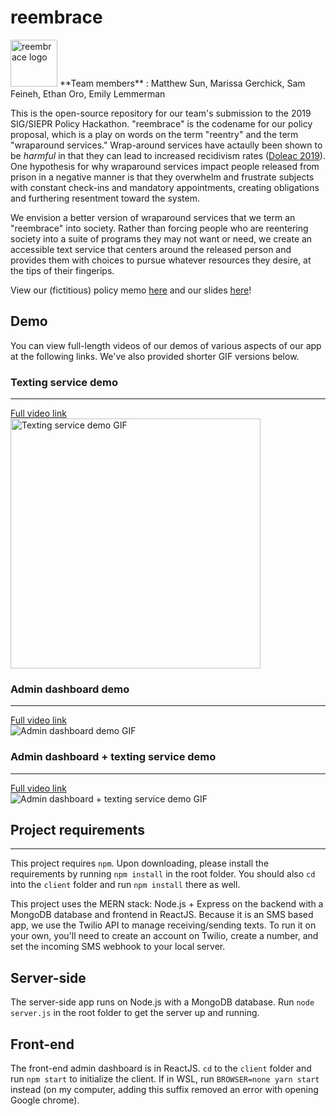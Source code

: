 # reembrace
<img src="https://i.imgur.com/53rdMWW.png" data-canonical-src="https://i.imgur.com/53rdMWW.png" alt="reembrace logo" height="75" width="auto" />
**Team members** : Matthew Sun, Marissa Gerchick, Sam Feineh, Ethan Oro, Emily Lemmerman   

This is the open-source repository for our team's submission to the 2019 SIG/SIEPR Policy Hackathon. "reembrace" is the codename for our policy proposal, which is a play on words on the term "reentry" and the term "wraparound services." Wrap-around services have actaully been shown to be _harmful_ in that they can lead to increased recidivism rates ([Doleac 2019](http://jenniferdoleac.com/wp-content/uploads/2019/01/JPAM_Point_Doleac_preprint.pdf)). One hypothesis for why wraparound services impact people released from prison in a negative manner is that they overwhelm and frustrate subjects with constant check-ins and mandatory appointments, creating obligations and furthering resentment toward the system.

We envision a better version of wraparound services that we term an "reembrace" into society. Rather than forcing people who are reentering society into a suite of programs they may not want or need, we create an accessible text service that centers around the released person and provides them with choices to pursue whatever resources they desire, at the tips of their fingerips.

View our (fictitious) policy memo [here](https://drive.google.com/open?id=1Y0IeEWRwtCkW1DdODLODF7Pjk0lrnpUi) and our slides [here](https://drive.google.com/open?id=1ZunFIBapL15QROHFX0T5AEGIxlU0lNQRenkhj-2rtA0)!

## Demo
You can view full-length videos of our demos of various aspects of our app at the following links. We've also provided shorter GIF versions below.

### Texting service demo
---
[Full video link](https://drive.google.com/open?id=1elOSXvyYF6eW1tkyHIsMqr8El5zjdFGm)  
<img src="https://i.imgur.com/I2waMiy.gif" data-canonical-src="https://i.imgur.com/I2waMiy.gif" alt="Texting service demo GIF" height="400" width="auto" />

### Admin dashboard demo
---
[Full video link](https://drive.google.com/open?id=19cOxLMBC9qxG0ZaOuHsJzNcQckTyBmKL)  
![Admin dashboard demo GIF](https://i.imgur.com/Xm9eIhz.gif)

### Admin dashboard + texting service demo
---
[Full video link](https://drive.google.com/open?id=1bVG1KUow_Jj-e8q2gajalak0KkCUNhJ1)  
![Admin dashboard + texting service demo GIF](https://i.imgur.com/VcAlLch.gif)

## Project requirements
---
This project requires `npm`. Upon downloading, please install the requirements by running `npm install` in the root folder. You should also `cd` into the `client` folder and run `npm install` there as well.

This project uses the MERN stack: Node.js + Express on the backend with a MongoDB database and frontend in ReactJS. Because it is an SMS based app, we use the Twilio API to manage receiving/sending texts. To run it on your own, you'll need to create an account on Twilio, create a number, and set the incoming SMS webhook to your local server.

## Server-side
The server-side app runs on Node.js with a MongoDB database. Run `node server.js` in the root folder to get the server up and running.

## Front-end
The front-end admin dashboard is in ReactJS. `cd` to the `client` folder and run `npm start` to initialize the client. If in WSL, run `BROWSER=none yarn start` instead (on my computer, adding this suffix removed an error with opening Google chrome).
